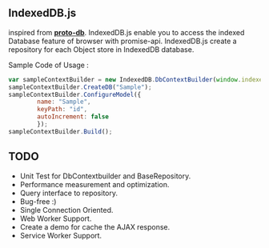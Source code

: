 ## IndexedDB.js
inspired from **[proto-db](https://github.com/jaqmol/proto-db)**. 
IndexedDB.js enable you to access the indexed Database feature of browser with promise-api. IndexedDB.js create a repository for each Object store in IndexedDB database.

Sample Code of Usage :
```javascript
var sampleContextBuilder = new IndexedDB.DbContextBuilder(window.indexedDB);
sampleContextBuilder.CreateDB("Sample");
sampleContextBuilder.ConfigureModel({
        name: "Sample",
        keyPath: "id",
        autoIncrement: false
        });
sampleContextBuilder.Build();
```

## TODO  
 * Unit Test for DbContextbuilder and BaseRepository.
 * Performance measurement and optimization.
 * Query interface to repository.
 * Bug-free :)
 * Single Connection Oriented.
 * Web Worker Support.
 * Create a demo for cache the AJAX response.
 * Service Worker Support.

